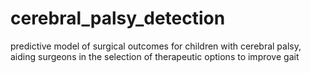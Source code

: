 # cerebral_palsy_detection
predictive model of surgical outcomes for children with cerebral palsy, aiding surgeons in the selection of therapeutic options to improve gait
